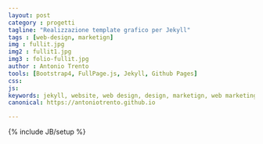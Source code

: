 ```yaml
---
layout: post
category : progetti
tagline: "Realizzazione template grafico per Jekyll"
tags : [web-design, marketign]
img : fullit.jpg
img2 : fullit1.jpg
img3 : folio-fullit.jpg
author : Antonio Trento
tools: [Bootstrap4, FullPage.js, Jekyll, Github Pages]
css: 
js: 
keywords: jekyll, website, web design, design, marketign, web marketing
canonical: https://antoniotrento.github.io

---
```

{% include JB/setup %}
<!--more-->
